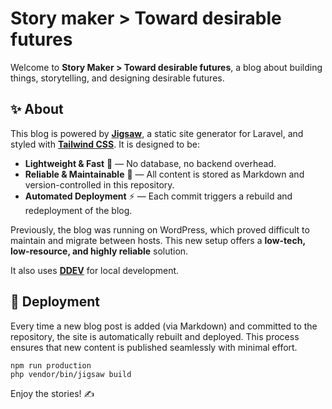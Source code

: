 # Story maker > Toward desirable futures

Welcome to **Story Maker > Toward desirable futures**, a blog about building things, storytelling, and designing desirable futures.

## ✨ About
This blog is powered by **[Jigsaw](https://jigsaw.tighten.com/)**, a static site generator for Laravel, and styled with **[Tailwind CSS](https://tailwindcss.com)**. It is designed to be:

- **Lightweight & Fast** 🚀 — No database, no backend overhead.
- **Reliable & Maintainable** 🔧 — All content is stored as Markdown and version-controlled in this repository.
- **Automated Deployment** ⚡ — Each commit triggers a rebuild and redeployment of the blog.

Previously, the blog was running on WordPress, which proved difficult to maintain and migrate between hosts. This new setup offers a **low-tech, low-resource, and highly reliable** solution.

It also uses **[DDEV](https://ddev.readthedocs.io/)** for local development.

## 🚀 Deployment
Every time a new blog post is added (via Markdown) and committed to the repository, the site is automatically rebuilt and deployed. This process ensures that new content is published seamlessly with minimal effort.

```
npm run production
php vendor/bin/jigsaw build
```
Enjoy the stories! ✍️